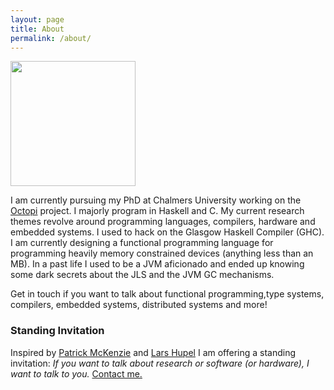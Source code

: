 ```yaml
---
layout: page
title: About
permalink: /about/
---
```


<img src="https://scontent-lhr3-1.cdninstagram.com/vp/511fe01d0aeabaddc12259111e8510ec/5E350D58/t51.2885-15/e35/12394072_508480052659859_1126277562_n.jpg?_nc_ht=scontent-lhr3-1.cdninstagram.com&_nc_cat=111" width="200" height="200" />

I am currently pursuing my PhD at Chalmers University working on the [Octopi](https://octopi.chalmers.se) project. I majorly program in Haskell and C. My current research themes revolve around programming languages, compilers, hardware and embedded systems. I used to hack on the Glasgow Haskell Compiler (GHC). I am currently designing a functional programming language for programming heavily memory constrained devices (anything less than an MB). In a past life I used to be a JVM aficionado and ended up knowing some dark secrets about the JLS and the JVM GC mechanisms. 

Get in touch if you want to talk about functional programming,type systems, compilers, embedded systems, distributed systems and more!

### Standing Invitation

Inspired by [Patrick McKenzie](https://www.kalzumeus.com/standing-invitation/) and [Lars Hupel](https://lars.hupel.info/about/) I am offering a standing invitation: *If you want to talk about research or software (or hardware), I want to talk to you.* [Contact me.](mailto:sarkara@chalmers.se)
